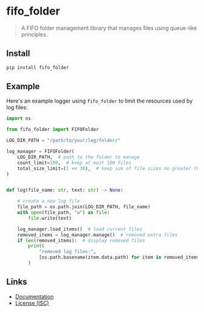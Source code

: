 # fifo_folder

> A FIFO folder management library
> that manages files using queue-like principles.

## Install

```bash
pip install fifo_folder
```

## Example

Here's an example logger using `fifo_folder`
to limit the resources used by log files:

```python
import os

from fifo_folder import FIFOFolder

LOG_DIR_PATH = "/path/to/your/log/folder/"

log_manager = FIFOFolder(
    LOG_DIR_PATH,  # path to the folder to manage
    count_limit=100,  # keep at most 100 files
    total_size_limit=(1 << 30),  # keep sum of file sizes no greater than 1GB
)


def log(file_name: str, text: str) -> None:

    # create a new log file
    file_path = os.path.join(LOG_DIR_PATH, file_name)
    with open(file_path, "w") as file:
        file.write(text)

    log_manager.load_items()  # load current files
    removed_items = log_manager.manage()  # removed extra files
    if len(removed_items):  # display removed files
        print(
            "removed log files:",
            [os.path.basename(item.data.path) for item in removed_items]
        )
```

## Links

- [Documentation](https://github.com/huang2002/fifo_folder/wiki)
- [License (ISC)](LICENSE)
